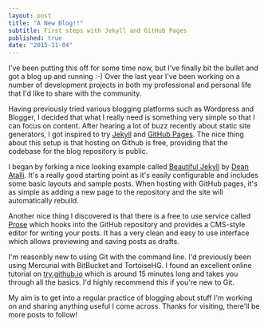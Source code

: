 ```yaml
---
layout: post
title: "A New Blog!!"
subtitle: First steps with Jekyll and GitHub Pages
published: true
date: "2015-11-04"
---
```




I've been putting this off for some time now, but I've finally bit the bullet and got a blog up and running :-) Over the last year I've been working on a number of development projects in both my professional and personal life that I'd like to share with the community.

Having previously tried various blogging platforms such as Wordpress and Blogger, I decided that what I really need is something very simple so that I can focus on content. After hearing a lot of buzz recently about static site generators, I got inspired to try [Jekyll](https://jekyllrb.com/) and [GitHub Pages](https://pages.github.com/).
The nice thing about this setup is that hosting on Github is free, providing that the codebase for the blog repository is public.

I began by forking a nice looking example called [Beautiful Jekyll](https://github.com/daattali/beautiful-jekyll) by [Dean Atalli](https://github.com/daattali). It's a really good starting point as it's easily configurable and includes some basic layouts and sample posts. When hosting with GitHub pages, it's as simple as adding a new page to the repository and the site will automatically rebuild.

Another nice thing I discovered is that there is a free to use service called [Prose](http://prose.io) which hooks into the GitHub repository and provides a CMS-style editor for writing your posts. It has a very clean and easy to use interface which allows previewing and saving posts as drafts.

I'm reasonbly new to using Git with the command line. I'd previously been using Mercurial with BitBucket and TortoiseHG. I found an excellent online tutorial on [try.github.io](https://try.github.io/levels/1/challenges/1) which is around 15 minutes long and takes you through all the basics. I'd highly recommend this if you're new to Git.

My aim is to get into a regular practice of blogging about stuff I'm working on and sharing anything useful I come across. Thanks for visiting, there'll be more posts to follow!
